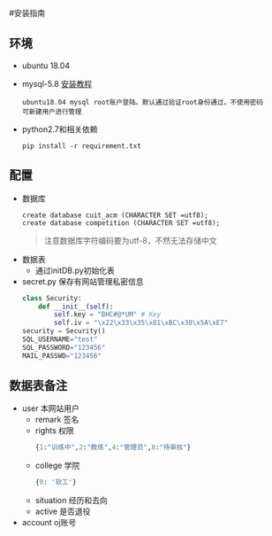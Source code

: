 #安装指南
## 环境
* ubuntu 18.04
* mysql-5.8
    [安装教程](https://blog.csdn.net/lynnyq/article/details/80296137)
    ```
    ubuntu18.04 mysql root账户登陆。默认通过验证root身份通过，不使用密码
    可新建用户进行管理
    ```

* python2.7和相关依赖
    ```
    pip install -r requirement.txt
    ```
## 配置
* 数据库
    ```mysql
    create database cuit_acm (CHARACTER SET =utf8);
    create database competition (CHARACTER SET =utf8);
    ```
  > 注意数据库字符编码要为utf-8，不然无法存储中文
* 数据表
    + 通过initDB.py初始化表
* secret.py 保存有网站管理私密信息
    ```python
    class Security:
        def __init__(self):
            self.key = "BHC#@*UM" # Key
            self.iv = "\x22\x33\x35\x81\xBC\x38\x5A\xE7"
    security = Security()
    SQL_USERNAME="test"
    SQL_PASSWORD="123456"
    MAIL_PASSWD="123456"
    ```


## 数据表备注
* user 本网站用户
    + remark 签名
    + rights 权限
        ```python
        {1:"训练中",2:"教练",4:"管理员",8:"待审核"}
        ```
    + college 学院
        ```python
        {0: '软工'}
        ```
    + situation 经历和去向
    + active 是否退役
* account oj账号

